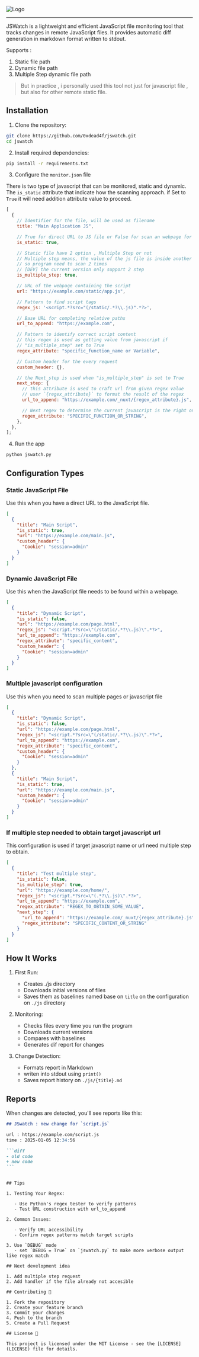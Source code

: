 ![Logo](logo.png)

---

JSWatch is a lightweight and efficient JavaScript file monitoring tool that tracks changes in remote JavaScript files. It provides automatic diff generation in markdown format written to stdout.

Supports :

1. Static file path
2. Dynamic file path
3. Multiple Step dynamic file path

> But in practice , i personally used this tool not just for javascript file , but also for other remote static file.

## Installation

1. Clone the repository:

```bash
git clone https://github.com/0xdead4f/jswatch.git
cd jswatch
```

2. Install required dependencies:

```bash
pip install -r requirements.txt
```

3. Configure the `monitor.json` file

There is two type of javascript that can be monitored, static and dynamic. The `is_static` attribute that indicate how the scanning approach. if Set to `True` it will need addition attribute value to proceed.

```javascript
[
  {
    // Identifier for the file, will be used as filename
    title: "Main Application JS",

    // True for direct URL to JS file or False for scan an webpage for dynamic js
    is_static: true,

    // Static file have 2 option , Multiple Step or not
    // Multiple step means, the value of the js file is inside another js file
    // so program need to scan 2 times
    // [DEV] the current version only support 2 step
    is_multiple_step: true,

    // URL of the webpage containing the script
    url: "https://example.com/static/app.js",

    // Pattern to find script tags
    regex_js: '<script.*?src="(/static/.*?\\.js)".*?>',

    // Base URL for completing relative paths
    url_to_append: "https://example.com",

    // Pattern to identify correct script content
    // this regex is used as getting value from javascript if
    // "is_multiple_step" set to True
    regex_attribute: "specific_function_name or Variable",

    // Custom header for the every request
    custom_header: {},

    // the Next_step is used when "is_multiple_step" is set to True
    next_step: {
      // this attribute is used to craft url from given regex value
      // user `{regex_attribute}` to format the result of the regex
      url_to_append: "https://example.com/_nuxt/{regex_attribute}.js",

      // Next regex to determine the current javascript is the right one
      regex_attribute: "SPECIFIC_FUNCTION_OR_STRING",
    },
  },
];
```

4. Run the app

```bash
python jswatch.py
```

## Configuration Types

### Static JavaScript File

Use this when you have a direct URL to the JavaScript file.

```json
[
  {
    "title": "Main Script",
    "is_static": true,
    "url": "https://example.com/main.js",
    "custom_header": {
      "Cookie": "session=admin"
    }
  }
]
```

### Dynamic JavaScript File

Use this when the JavaScript file needs to be found within a webpage.

```json
[
  {
    "title": "Dynamic Script",
    "is_static": false,
    "url": "https://example.com/page.html",
    "regex_js": "<script.*?src=\"(/static/.*?\\.js)\".*?>",
    "url_to_append": "https://example.com",
    "regex_attribute": "specific_content",
    "custom_header": {
      "Cookie": "session=admin"
    }
  }
]
```

### Multiple javascript configuration

Use this when you need to scan multiple pages or javascript file

```json
[
  {
    "title": "Dynamic Script",
    "is_static": false,
    "url": "https://example.com/page.html",
    "regex_js": "<script.*?src=\"(/static/.*?\\.js)\".*?>",
    "url_to_append": "https://example.com",
    "regex_attribute": "specific_content",
    "custom_header": {
      "Cookie": "session=admin"
    }
  },
  {
    "title": "Main Script",
    "is_static": true,
    "url": "https://example.com/main.js",
    "custom_header": {
      "Cookie": "session=admin"
    }
  }
]
```

### If multiple step needed to obtain target javascript url

This configuration is used if target javascript name or url need multiple step to obtain.

```json
[
  {
    "title": "Test multiple step",
    "is_static": false,
    "is_multiple_step": true,
    "url": "https://example.com/home/",
    "regex_js": "<script.*?src=\"(.*?\\.js)\".*?>",
    "url_to_append": "https://example.com",
    "regex_attribute": "REGEX_TO_OBTAIN_SOME_VALUE",
    "next_step": {
      "url_to_append": "https://example.com/_nuxt/{regex_attribute}.js",
      "regex_attribute": "SPECIFIC_CONTENT_OR_STRING"
    }
  }
]
```

## How It Works

1. First Run:

   - Creates ./js directory
   - Downloads initial versions of files
   - Saves them as baselines named base on `title` on the configuration on `./js` directory

2. Monitoring:

   - Checks files every time you run the program
   - Downloads current versions
   - Compares with baselines
   - Generates dif report for changes

3. Change Detection:
   - Formats report in Markdown
   - writen into stdout using `print()`
   - Saves report history on `./js/{title}.md`

## Reports

When changes are detected, you'll see reports like this:

````markdown
## JSwatch : new change for `script.js`

url : https://example.com/script.js
time : 2025-01-05 12:34:56

```diff
- old code
+ new code
```
````

```

## Tips

1. Testing Your Regex:

   - Use Python's regex tester to verify patterns
   - Test URL construction with url_to_append

2. Common Issues:

   - Verify URL accessibility
   - Confirm regex patterns match target scripts

3. Use `DEBUG` mode
   - set `DEBUG = True` on `jswatch.py` to make more verbose output like regex match

## Next development idea

1. Add multiple step request
2. Add handler if the file already not accesible

## Contributing 🤝

1. Fork the repository
2. Create your feature branch
3. Commit your changes
4. Push to the branch
5. Create a Pull Request

## License 📄

This project is licensed under the MIT License - see the [LICENSE](LICENSE) file for details.
```
